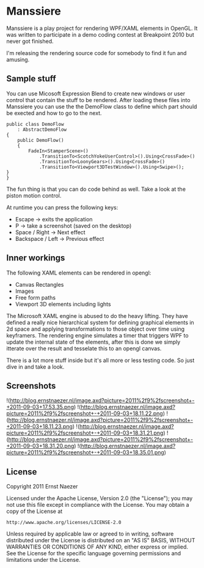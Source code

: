 Manssiere
=========
Manssiere is a play project for rendering WPF/XAML elements in OpenGL.
It was written to participate in a demo coding contest at Breakpoint 2010 but never got finished. 

I'm releasing the rendering source code for somebody to find it fun and amusing.

Sample stuff
------------
You can use Micosoft Expression Blend to create new windows or user control that contain the stuff to be rendered. After loading these files into Manssiere you can use the the DemoFlow class to define which part should be exected and how to go to the next.

    public class DemoFlow 
        : AbstractDemoFlow
    {
        public DemoFlow()
        {
            FadeIn<StamperScene>()
                .TransitionTo<ScotchYokeUserControl>().Using<CrossFade>()
                .TransitionTo<LoonyGears>().Using<CrossFade>()
                .TransitionTo<Viewport3DTestWindow>().Using<Swipe>();        }
    }

The fun thing is that you can do code behind as well. Take a look at the piston motion control.

At runtime you can press the following keys:

* Escape 			-> exits the application
* P					-> take a screenshot (saved on the desktop)
* Space / Right		-> Next effect
* Backspace / Left	-> Previous effect

Inner workings
--------------
The following XAML elements can be rendered in opengl:

* Canvas Rectangles
* Images
* Free form paths
* Viewport 3D elements including lights

The Microsoft XAML engine is abused to do the heavy lifting. They have defined a really nice hierarchical system for defining graphical elements in 2d space and applying transformations to those object over time using keyframers. The rendering engine simulates a timer that triggers WPF to update the internal state of the elements, after this is done we simply itterate over the result and tesselate this to an opengl canvas.

There is a lot more stuff inside but it's all more or less testing code. So just dive in and take a look.

Screenshots
-----------
!(http://blog.ernstnaezer.nl/image.axd?picture=2011%2f9%2fscreenshot+-+2011-09-03+17.53.35.png)
!(http://blog.ernstnaezer.nl/image.axd?picture=2011%2f9%2fscreenshot+-+2011-09-03+18.11.22.png)
!(http://blog.ernstnaezer.nl/image.axd?picture=2011%2f9%2fscreenshot+-+2011-09-03+18.11.23.png)
!(http://blog.ernstnaezer.nl/image.axd?picture=2011%2f9%2fscreenshot+-+2011-09-03+18.31.21.png)
!(http://blog.ernstnaezer.nl/image.axd?picture=2011%2f9%2fscreenshot+-+2011-09-03+18.31.20.png)
!(http://blog.ernstnaezer.nl/image.axd?picture=2011%2f9%2fscreenshot+-+2011-09-03+18.35.01.png)

License
-------
Copyright 2011 Ernst Naezer
 
Licensed under the Apache License, Version 2.0 (the "License"); you may not use 
this file except in compliance with the License. You may obtain a copy of the 
License at 

    http://www.apache.org/licenses/LICENSE-2.0 

Unless required by applicable law or agreed to in writing, software distributed 
under the License is distributed on an "AS IS" BASIS, WITHOUT WARRANTIES OR 
CONDITIONS OF ANY KIND, either express or implied. See the License for the 
specific language governing permissions and limitations under the License.
